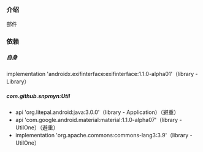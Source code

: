 ### 介绍
部件

### 依赖
##### 自身
implementation 'androidx.exifinterface:exifinterface:1.1.0-alpha01'（library - Library）
##### com.github.snpmyn:Util
* api 'org.litepal.android:java:3.0.0'（library - Application）（避重）
* api 'com.google.android.material:material:1.1.0-alpha07'（library - UtilOne）（避重）
* implementation 'org.apache.commons:commons-lang3:3.9'（library - UtilOne）
